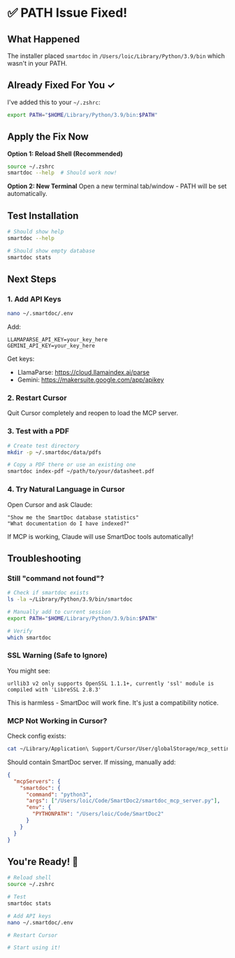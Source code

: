 # ✅ PATH Issue Fixed!

## What Happened
The installer placed `smartdoc` in `/Users/loic/Library/Python/3.9/bin` which wasn't in your PATH.

## Already Fixed For You ✓
I've added this to your `~/.zshrc`:
```bash
export PATH="$HOME/Library/Python/3.9/bin:$PATH"
```

## Apply the Fix Now

**Option 1: Reload Shell (Recommended)**
```bash
source ~/.zshrc
smartdoc --help  # Should work now!
```

**Option 2: New Terminal**
Open a new terminal tab/window - PATH will be set automatically.

## Test Installation

```bash
# Should show help
smartdoc --help

# Should show empty database
smartdoc stats
```

## Next Steps

### 1. Add API Keys
```bash
nano ~/.smartdoc/.env
```

Add:
```
LLAMAPARSE_API_KEY=your_key_here
GEMINI_API_KEY=your_key_here
```

Get keys:
- LlamaParse: https://cloud.llamaindex.ai/parse
- Gemini: https://makersuite.google.com/app/apikey

### 2. Restart Cursor
Quit Cursor completely and reopen to load the MCP server.

### 3. Test with a PDF

```bash
# Create test directory
mkdir -p ~/.smartdoc/data/pdfs

# Copy a PDF there or use an existing one
smartdoc index-pdf ~/path/to/your/datasheet.pdf
```

### 4. Try Natural Language in Cursor

Open Cursor and ask Claude:
```
"Show me the SmartDoc database statistics"
"What documentation do I have indexed?"
```

If MCP is working, Claude will use SmartDoc tools automatically!

## Troubleshooting

### Still "command not found"?
```bash
# Check if smartdoc exists
ls -la ~/Library/Python/3.9/bin/smartdoc

# Manually add to current session
export PATH="$HOME/Library/Python/3.9/bin:$PATH"

# Verify
which smartdoc
```

### SSL Warning (Safe to Ignore)
You might see:
```
urllib3 v2 only supports OpenSSL 1.1.1+, currently 'ssl' module is compiled with 'LibreSSL 2.8.3'
```

This is harmless - SmartDoc will work fine. It's just a compatibility notice.

### MCP Not Working in Cursor?

Check config exists:
```bash
cat ~/Library/Application\ Support/Cursor/User/globalStorage/mcp_settings.json
```

Should contain SmartDoc server. If missing, manually add:
```json
{
  "mcpServers": {
    "smartdoc": {
      "command": "python3",
      "args": ["/Users/loic/Code/SmartDoc2/smartdoc_mcp_server.py"],
      "env": {
        "PYTHONPATH": "/Users/loic/Code/SmartDoc2"
      }
    }
  }
}
```

## You're Ready! 🚀

```bash
# Reload shell
source ~/.zshrc

# Test
smartdoc stats

# Add API keys
nano ~/.smartdoc/.env

# Restart Cursor

# Start using it!
```

